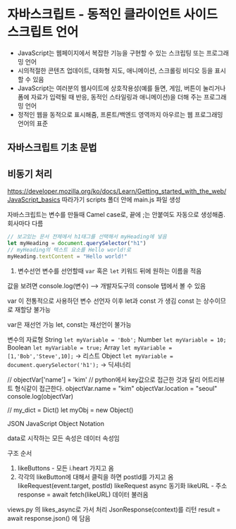 # 자바스크립트 - 동적인 클라이언트 사이드 스크립트 언어
- JavaScript는 웹페이지에서 복잡한 기능을 구현할 수 있는 스크립팅 또는 프로그래밍 언어
- 시의적절한 콘텐츠 업데이트, 대화형 지도, 애니메이션, 스크롤링 비디오 등을 표시할 수 있음
- JavaScript는 여러분의 웹사이트에 상호작용성(예를 들면, 게임, 버튼이 눌리거나 폼에 자료가 입력될 때 반응, 동적인 스타일링과 애니메이션)을 더해 주는 프로그래밍 언어
- 정적인 웹을 동적으로 표시해줌, 프론트/백엔드 영역까지 아우르는 웹 프로그래밍 언어의 표준

## 자바스크립트 기초 문법

## 비동기 처리


https://developer.mozilla.org/ko/docs/Learn/Getting_started_with_the_web/JavaScript_basics
따라가기
scripts 폴더 안에 main.js 파일 생성

<script src="scripts/main.js"></script>

자바스크립트는 변수를 만들때 Camel case로,
끝에 ;는 안붙여도 자동으로 생성해줌. 회사마다 다름
```javascript
// 보고있는 문서 전체에서 h1태그를 선택해서 myHeading에 넣음
let myHeading = document.querySelector("h1")
// myHeading의 텍스트 요소를 Hello world!로 
myHeading.textContent = "Hello world!"
```

1. 변수선언
변수를 선언할때 `var` 혹은 `let` 키워드 뒤에 원하는 이름을 적음 

값을 보려면
console.log(변수)
--> 개발자도구의 console 탭에서 볼 수 있음

var 이 전통적으로 사용하던 변수 선언자
이후 let과 const 가 생김
const 는 상수이므로 재할당 불가능

var은 재선언 가능
let, const는 재선언이 불가능

변수의 자료형
String   `let myVariable = 'Bob';`
Number   `let myVariable = 10;`
Boolean  `let myVariable = true;`
Array  `let myVariable = [1,'Bob','Steve',10];` -> 리스트
Object  `let myVariable = document.querySelector('h1');` -> 딕셔너리

<!-- arrayVar.push()  append와 같은 동작 -->


// objectVar['name'] = 'kim'
// python에서 key값으로 접근한 것과 달리 어트리뷰트 형식같이 접근한다.
objectVar.name = "kim"
objectVar.location = "seoul"
console.log(objectVar)

// my_dict = Dict()
let myObj = new Object()

JSON JavaScript Object Notation

<!-- 인스타 좋아요 버튼 -->
data로 시작하는 모든 속성은 데이터 속성임

구조 순서
1. likeButtons - 모든 i.heart 가지고 옴
2. 각각의 likeButton에 대해서
    클릭을 하면
    postId를 가지고 옴
    likeRequest(event.target, postId)
likeRequest async 동기화
likeURL - 주소
response = await fetch(likeURL) 데이터 불러옴

views.py 의 likes_async로 가서 처리
JsonResponse(context)를 리턴
result = await response.json() 
에 담음



